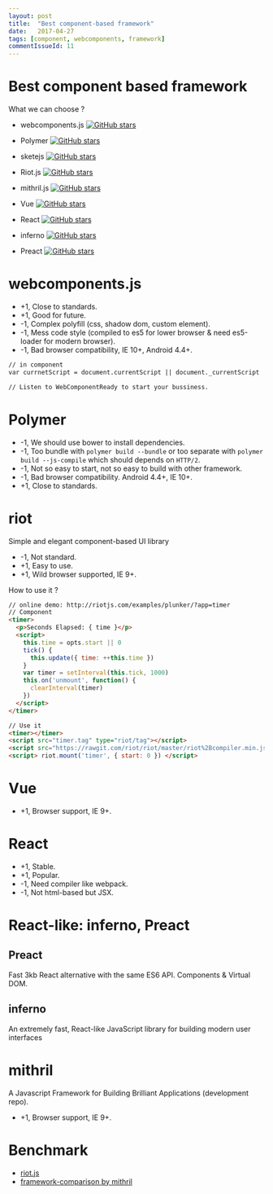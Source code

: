 ```yaml
---
layout: post
title:  "Best component-based framework"
date:   2017-04-27
tags: [component, webcomponents, framework]
commentIssueId: 11
---
```


# Best component based framework
What we can choose ?
* webcomponents.js [![GitHub stars](https://img.shields.io/github/stars/webcomponents/webcomponentsjs.svg?label=Star&style=plastic)](https://github.com/webcomponents/webcomponentsjs)
* Polymer [![GitHub stars](https://img.shields.io/github/stars/Polymer/polymer.svg?label=Star&style=plastic)](https://github.com/Polymer/polymer)
* sketejs [![GitHub stars](https://img.shields.io/github/stars/skatejs/skatejs.svg?label=Star&style=plastic)](https://github.com/skatejs/skatejs)

* Riot.js [![GitHub stars](https://img.shields.io/github/stars/riot/riot.svg?label=Star&style=plastic)](https://github.com/riot/riot)
* mithril.js [![GitHub stars](https://img.shields.io/github/stars/lhorie/mithril.js.svg?label=Star&style=plastic)](https://github.com/lhorie/mithril.js)
* Vue [![GitHub stars](https://img.shields.io/github/stars/vuejs/vue.svg?label=Star&style=plastic)](https://github.com/vuejs/vue)

* React [![GitHub stars](https://img.shields.io/github/stars/facebook/react.svg?label=Star&style=plastic)](https://github.com/facebook/react)
* inferno [![GitHub stars](https://img.shields.io/github/stars/infernojs/inferno.svg?label=Star&style=plastic)](https://github.com/infernojs/inferno)
* Preact [![GitHub stars](https://img.shields.io/github/stars/developit/preact.svg?label=Star&style=plastic)](https://github.com/developit/preact)

# webcomponents.js
* +1, Close to standards.
* +1, Good for future.
* -1, Complex polyfill (css, shadow dom, custom element).
* -1, Mess code style (compiled to es5 for lower browser & need es5-loader for modern browser).
* -1, Bad browser compatibility, IE 10+, Android 4.4+.

```html
// in component
var currnetScript = document.currentScript || document._currentScript

// Listen to WebComponentReady to start your bussiness.
```

# Polymer
* -1, We should use bower to install dependencies.
* -1, Too bundle with `polymer build --bundle` or too separate with `polymer build --js-compile` which should depends on `HTTP/2`.
* -1, Not so easy to start, not so easy to build with other framework.
* -1, Bad browser compatibility. Android 4.4+, IE 10+.
* +1, Close to standards.

# riot
Simple and elegant component-based UI library

* -1, Not standard.
* +1, Easy to use.
* +1, Wild browser supported, IE 9+.

How to use it ?

```html
// online demo: http://riotjs.com/examples/plunker/?app=timer
// Component
<timer>
  <p>Seconds Elapsed: { time }</p>
  <script>
    this.time = opts.start || 0
    tick() {
      this.update({ time: ++this.time })
    }
    var timer = setInterval(this.tick, 1000)
    this.on('unmount', function() {
      clearInterval(timer)
    })
  </script>
</timer>

// Use it
<timer></timer>
<script src="timer.tag" type="riot/tag"></script>
<script src="https://rawgit.com/riot/riot/master/riot%2Bcompiler.min.js"></script>
<script> riot.mount('timer', { start: 0 }) </script>
```

# Vue
* +1, Browser support, IE 9+.

# React
* +1, Stable.
* +1, Popular.
* -1, Need compiler like webpack.
* -1, Not html-based but JSX.

# React-like: inferno, Preact
## Preact
Fast 3kb React alternative with the same ES6 API. Components & Virtual DOM.

## inferno
An extremely fast, React-like JavaScript library for building modern user interfaces

# mithril
A Javascript Framework for Building Brilliant Applications (development repo).

* +1, Browser support, IE 9+.

# Benchmark
* [riot.js](https://rawgit.com/krausest/js-framework-benchmark/4f3cbb352c84c31d1d10ecd43f893cf753ae4f12/webdriver-java/table.html)
* [framework-comparison by mithril](https://mithril.js.org/framework-comparison.html)
